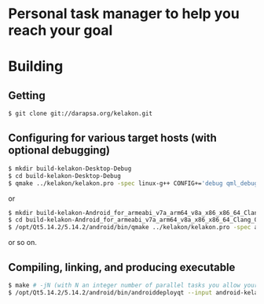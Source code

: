 # Personal task manager to help you reach your goal

# Building

## Getting

```sh
$ git clone git://darapsa.org/kelakon.git
```

## Configuring for various target hosts (with optional debugging)

```sh
$ mkdir build-kelakon-Desktop-Debug
$ cd build-kelakon-Desktop-Debug
$ qmake ../kelakon/kelakon.pro -spec linux-g++ CONFIG+='debug qml_debug'
```

or

```sh
$ mkdir build-kelakon-Android_for_armeabi_v7a_arm64_v8a_x86_x86_64_Clang_Qt_5_14_2_for_Android-Debug
$ cd build-kelakon-Android_for_armeabi_v7a_arm64_v8a_x86_x86_64_Clang_Qt_5_14_2_for_Android-Debug
$ /opt/Qt5.14.2/5.14.2/android/bin/qmake ../kelakon/kelakon.pro -spec android-clang CONFIG+='debug qml_debug' ANDROID_ABIS="armeabi-v7a arm64-v8a x86 x86_64" 
```
or so on.

## Compiling, linking, and producing executable

```sh
$ make # -jN (with N an integer number of parallel tasks you allow your computer to run for compiling this)
$ /opt/Qt5.14.2/5.14.2/android/bin/androiddeployqt --input android-kelakon-deployment-settings.json --output android-build --android-platform android-24
```
